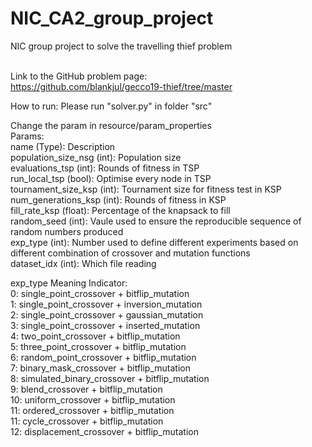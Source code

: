 # NIC_CA2_group_project
NIC group project to solve the travelling thief problem

<br/> Link to the GitHub problem page:
<br/> https://github.com/blankjul/gecco19-thief/tree/master

How to run:
Please run "solver.py" in folder "src"

Change the param in resource/param_properties
<br/> Params:
<br/> name (Type): Description
<br/> population_size_nsg (int): Population size
<br/> evaluations_tsp (int): Rounds of fitness in TSP
<br/> run_local_tsp (bool): Optimise every node in TSP
<br/> tournament_size_ksp (int): Tournament size for fitness test in KSP
<br/> num_generations_ksp (int): Rounds of fitness in KSP
<br/> fill_rate_ksp (float): Percentage of the knapsack to fill
<br/> random_seed (int): Vaule used to ensure the reproducible sequence of random numbers produced
<br/> exp_type (int): Number used to define different experiments based on different combination of crossover and mutation functions
<br/> dataset_idx (int): Which file reading

exp_type Meaning Indicator: 
<br/> 0:  single_point_crossover     + bitflip_mutation
<br/> 1:  single_point_crossover     + inversion_mutation
<br/> 2:  single_point_crossover     + gaussian_mutation
<br/> 3:  single_point_crossover     + inserted_mutation
<br/> 4:  two_point_crossover        + bitflip_mutation
<br/> 5:  three_point_crossover      + bitflip_mutation
<br/> 6:  random_point_crossover     + bitflip_mutation
<br/> 7:  binary_mask_crossover      + bitflip_mutation
<br/> 8:  simulated_binary_crossover + bitflip_mutation
<br/> 9:  blend_crossover            + bitflip_mutation
<br/> 10: uniform_crossover          + bitflip_mutation
<br/> 11: ordered_crossover          + bitflip_mutation
<br/> 11: cycle_crossover            + bitflip_mutation
<br/> 12: displacement_crossover     + bitflip_mutation
